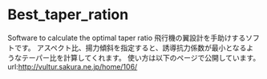 # Best_taper_ration
Software to calculate the optimal taper ratio
飛行機の翼設計を手助けするソフトです。
アスペクト比、揚力傾斜を指定すると、誘導抗力係数が最小となるようなテーパー比を計算してくれます。
使い方は以下のページで公開しています。
url:http://vultur.sakura.ne.jp/home/106/
